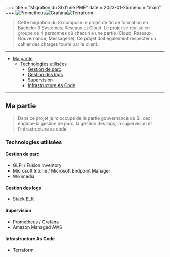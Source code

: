 +++
title = "Migration du SI d'une PME"
date = 2023-01-25
menu = "main"
+++
![Prometheus](https://img.shields.io/badge/Prometheus-E6522C?style=for-the-badge&logo=Prometheus&logoColor=white)![Grafana](https://img.shields.io/badge/grafana-%23F46800.svg?style=for-the-badge&logo=grafana&logoColor=white)![Terraform](https://img.shields.io/badge/terraform-%235835CC.svg?style=for-the-badge&logo=terraform&logoColor=white)
>Cette migration du SI compose le projet de fin de formation en Bachelor 3 Systèmes, Réseaux et Cloud. Le projet se réalise en groupe de 4 personnes où chacun a une partie (Cloud, Réseaux, Gouvernance, Messagerie). Ce projet doit également respecter un cahier des charges fourni par le client.

<!--more-->
---

- [Ma partie](#ma-partie)
  - [Technologies utilisées](#technologies-utilisées)
    - [Gestion de parc](#gestion-de-parc)
    - [Gestion des logs](#gestion-des-logs)
    - [Supervision](#supervision)
    - [Infrastructure As Code](#infrastructure-as-code)

---

## Ma partie

>Dans ce projet je m'occupe de la partie gouvernance du SI, ceci englobe la gestion de parc, la gestion des logs, la supervision et l'infrastructure as code.

### Technologies utilisées

#### Gestion de parc

- GLPI / Fusion Inventory
- Microsoft Intune / Microsoft Endpoint Manager
- Wikimedia

#### Gestion des logs

- Stack ELK

#### Supervision

- Prometheus / Grafana
- Amazon Managed AWS

#### Infrastructure As Code

- Terraform
